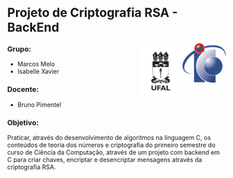 <h1>Projeto de Criptografia RSA - BackEnd</h1>
    <img align="right" width="100px" src="./logo-ic.png" />
    <img align="right" width="100px" src="./logo-ufal.png" />
    <h3 alignt="left" >Grupo:</h3>
      <ul alignt="left">
        <li>Marcos Melo</li>
        <li>Isabelle Xavier</li>
      </ul>
  <h3 alignt="left" >Docente: </h3>
    <ul alignt="left">
        <li>Bruno Pimentel</li>
      </ul>
  <h3 alignt="left" >Objetivo: </h3>
    <p>Praticar, através do desenvolvimento de algoritmos na linguagem C, os conteúdos de teoria dos números e criptografia do primeiro semestre do curso de Ciência da Computação, através de um projeto com backend em C para criar chaves, encriptar e desencriptar mensagens através da criptografia RSA.</p>
